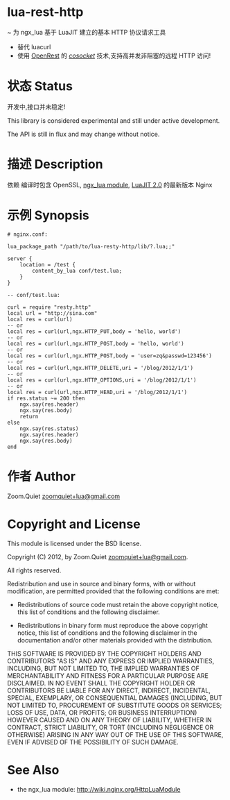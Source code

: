 lua-rest-http
====================================================================
~ 为 ngx_lua 基于 LuaJIT 建立的基本 HTTP 协议请求工具

- 替代 luacurl
- 使用 [OpenRest](http://openresty.org) 的 *[cosocket](http://agentzh.org/misc/slides/ngx-openresty-ecosystem/index.html#58)* 技术,支持高并发非阻塞的远程 HTTP 访问!

状态 Status
====================================================================

开发中,接口并未稳定!

This library is considered experimental and still under active development.

The API is still in flux and may change without notice.

描述 Description
====================================================================

依赖 编译时包含 OpenSSL,
[ngx_lua module](http://wiki.nginx.org/HttpLuaModule), 
[LuaJIT 2.0](http://luajit.org/luajit.html)
的最新版本 Nginx

示例 Synopsis
====================================================================


    # nginx.conf:

    lua_package_path "/path/to/lua-resty-http/lib/?.lua;;"

    server {
        location = /test {
            content_by_lua conf/test.lua;
        }
    }

    -- conf/test.lua:

    curl = require "resty.http"
    local url = "http://sina.com"
    local res = curl(url)
    -- or
    local res = curl(url,ngx.HTTP_PUT,body = 'hello, world')
    -- or
    local res = curl(url,ngx.HTTP_POST,body = 'hello, world')
    -- or
    local res = curl(url,ngx.HTTP_POST,body = 'user=zq&passwd=123456')
    -- or
    local res = curl(url,ngx.HTTP_DELETE,uri = '/blog/2012/1/1')
    -- or
    local res = curl(url,ngx.HTTP_OPTIONS,uri = '/blog/2012/1/1')
    -- or
    local res = curl(url,ngx.HTTP_HEAD,uri = '/blog/2012/1/1')
    if res.status ~= 200 then
        ngx.say(res.header)
        ngx.say(res.body)
        return
    else
        ngx.say(res.status)
        ngx.say(res.header)
        ngx.say(res.body)
    end



作者 Author
====================================================================

Zoom.Quiet <zoomquiet+lua@gmail.com>


Copyright and License
====================================================================

This module is licensed under the BSD license.

Copyright (C) 2012, by Zoom.Quiet <zoomquiet+lua@gmail.com>.

All rights reserved.

Redistribution and use in source and binary forms, with or without modification, are permitted provided that the following conditions are met:

* Redistributions of source code must retain the above copyright notice, this list of conditions and the following disclaimer.

* Redistributions in binary form must reproduce the above copyright notice, this list of conditions and the following disclaimer in the documentation and/or other materials provided with the distribution.

THIS SOFTWARE IS PROVIDED BY THE COPYRIGHT HOLDERS AND CONTRIBUTORS "AS IS" AND ANY EXPRESS OR IMPLIED WARRANTIES, INCLUDING, BUT NOT LIMITED TO, THE IMPLIED WARRANTIES OF MERCHANTABILITY AND FITNESS FOR A PARTICULAR PURPOSE ARE DISCLAIMED. IN NO EVENT SHALL THE COPYRIGHT HOLDER OR CONTRIBUTORS BE LIABLE FOR ANY DIRECT, INDIRECT, INCIDENTAL, SPECIAL, EXEMPLARY, OR CONSEQUENTIAL DAMAGES (INCLUDING, BUT NOT LIMITED TO, PROCUREMENT OF SUBSTITUTE GOODS OR SERVICES; LOSS OF USE, DATA, OR PROFITS; OR BUSINESS INTERRUPTION) HOWEVER CAUSED AND ON ANY THEORY OF LIABILITY, WHETHER IN CONTRACT, STRICT LIABILITY, OR TORT (INCLUDING NEGLIGENCE OR OTHERWISE) ARISING IN ANY WAY OUT OF THE USE OF THIS SOFTWARE, EVEN IF ADVISED OF THE POSSIBILITY OF SUCH DAMAGE.

See Also
====================================================================
* the ngx_lua module: http://wiki.nginx.org/HttpLuaModule

